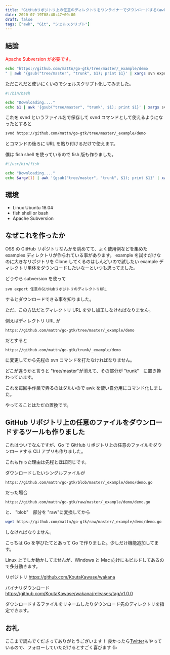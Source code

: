 ```yaml
---
title: "GitHubリポジトリ上の任意のディレクトリをワンライナーでダウンロードする(awkとsvn)"
date: 2020-07-19T08:48:47+09:00
draft: false
tags: ["awk", "Git", "シェルスクリプト"]
---
```


## 結論

<span style="color: red; ">Apache Subversion が必要です。</span>

```bash
echo "https://github.com/mattn/go-gtk/tree/master/_example/demo
" | awk '{gsub("tree/master", "trunk", $1); print $1}' | xargs svn export
```

ただこれだと使いにくいのでシェルスクリプト化してみました。

```bash
#!/bin/bash

echo "Downloading...."
echo $1 | awk '{gsub("tree/master", "trunk", $1); print $1}' | xargs svn export
```

これを svnd というファイル名で保存して svnd コマンドとして使えるようになったとすると

```bash
svnd https://github.com/mattn/go-gtk/tree/master/_example/demo
```

とコマンドの後ろに URL を貼り付けるだけで使えます。

僕は fish shell を使っているので fish 版も作りました。

```bash
#!/usr/bin/fish

echo "Downloading...."
echo $argv[1] | awk '{gsub("tree/master", "trunk", $1); print $1}' | xargs svn export
```

## 環境

- Linux Ubuntu 18.04
- fish shell or bash
- Apache Subversion

## なぜこれを作ったか

OSS の GitHub リポジトリなんかを眺めてて、よく使用例などを集めた examples ディレクトリが作られている事があります。
example を試すだけなのに大きなリポジトリを Clone してくるのはしんどいので試したい example ディレクトリ単体をダウンロードしたいなーといつも思ってました。

どうやら subversion を使って

```
svn export 任意のGitHubリポジトリのディレクトリURL
```

するとダウンロードできる事を知りました。

ただ、この方法だとディレクトリ URL を少し加工しなければなりません。

例えばディレクトリ URL が

```
https://github.com/mattn/go-gtk/tree/master/_example/demo
```

だとすると

```
https://github.com/mattn/go-gtk/trunk/_example/demo
```

に変更してから先程の svn コマンドを打たなければなりません。

どこが違うかと言うと "tree/master"が消えて、その部分が "trunk"　に置き換わっています。

これを毎回手作業で弄るのはダルいので awk を使い自分用にコマンド化しました。

やってることはただの置換です。

## GitHub リポジトリ上の任意のファイルをダウンロードするツールも作りました

これはついでなんですが、Go で GitHub リポジトリ上の任意のファイルをダウンロードする CLI アプリも作りました。

これも作った理由は先程とほぼ同じです。

ダウンロードしたいシングルファイルが

```
https://github.com/mattn/go-gtk/blob/master/_example/demo/demo.go
```

だった場合

```
https://github.com/mattn/go-gtk/raw/master/_example/demo/demo.go
```

と、 "blob"　部分を "raw"に変換してから

```bash
wget https://github.com/mattn/go-gtk/raw/master/_example/demo/demo.go
```

しなければなりません。

こっちは Go を学びたてとあって Go で作りました。少しだけ機能追加してます。

Linux 上でしか動かしてませんが、Windows と Mac 向けにもビルドしてあるので多分動きます。

リポジトリ
https://github.com/KoutaKawase/wakana

バイナリダウンロード https://github.com/KoutaKawase/wakana/releases/tag/v1.0.0

ダウンロードするファイルをリネームしたりダウンロード先のディレクトリを指定できます。

## お礼

ここまで読んでくださってありがとうございます！
良かったら[Twitter](https://twitter.com/omochizou)もやっているので、フォローしていただけるとすごく喜びます 👍

